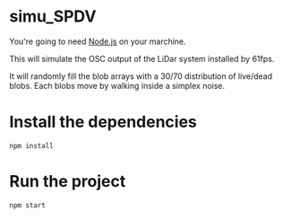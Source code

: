# simu_SPDV

You're going to need [Node.js](https://nodejs.org/) on your marchine.

This will simulate the OSC output of the LiDar system installed by 61fps.

It will randomly fill the blob arrays with a 30/70 distribution of live/dead blobs. Each blobs move by walking inside a simplex noise.

# Install the dependencies

```
npm install
```

# Run the project

```
npm start
```
